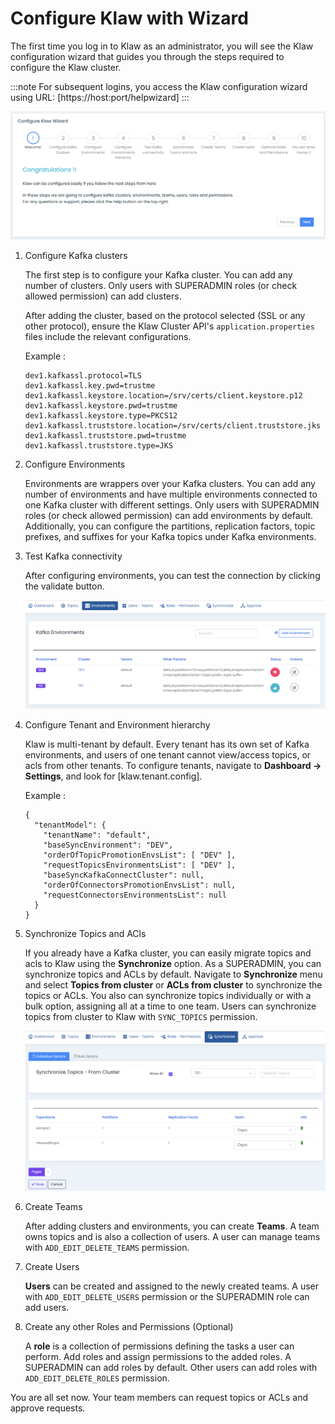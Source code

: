 # Configure Klaw with Wizard

The first time you log in to Klaw as an administrator, you will see the
Klaw configuration wizard that guides you through the steps required to
configure the Klaw cluster.

:::note
For subsequent logins, you access the Klaw configuration wizard using
URL: [https://host:port/helpwizard]
:::

![image](../../../static/images/general/KlawWizard.png)

1.  Configure Kafka clusters

    The first step is to configure your Kafka cluster. You can add any
    number of clusters. Only users with SUPERADMIN roles (or check allowed
    permission) can add clusters.

    After adding the cluster, based on the protocol selected (SSL or any
    other protocol), ensure the Klaw Cluster API's `application.properties`
    files include the relevant configurations.

    Example :

    ```
    dev1.kafkassl.protocol=TLS
    dev1.kafkassl.key.pwd=trustme
    dev1.kafkassl.keystore.location=/srv/certs/client.keystore.p12
    dev1.kafkassl.keystore.pwd=trustme
    dev1.kafkassl.keystore.type=PKCS12
    dev1.kafkassl.truststore.location=/srv/certs/client.truststore.jks
    dev1.kafkassl.truststore.pwd=trustme
    dev1.kafkassl.truststore.type=JKS
    ```

2.  Configure Environments

    Environments are wrappers over your Kafka clusters. You can add any
    number of environments and have multiple environments connected to one
    Kafka cluster with different settings. Only users with SUPERADMIN roles
    (or check allowed permission) can add environments by default.
    Additionally, you can configure the partitions, replication factors,
    topic prefixes, and suffixes for your Kafka topics under Kafka
    environments.

3.  Test Kafka connectivity

    After configuring environments, you can test the connection by clicking
    the validate button.

    ![image](../../../static/images/general/EnvStatus.png)

4.  Configure Tenant and Environment hierarchy

    Klaw is multi-tenant by default. Every tenant has its own set of Kafka
    environments, and users of one tenant cannot view/access topics, or acls
    from other tenants. To configure tenants, navigate to **Dashboard -\>
    Settings**, and look for [klaw.tenant.config].

    Example :

    ```
    {
      "tenantModel": {
        "tenantName": "default",
        "baseSyncEnvironment": "DEV",
        "orderOfTopicPromotionEnvsList": [ "DEV" ],
        "requestTopicsEnvironmentsList": [ "DEV" ],
        "baseSyncKafkaConnectCluster": null,
        "orderOfConnectorsPromotionEnvsList": null,
        "requestConnectorsEnvironmentsList": null
      }
    }
    ```

5.  Synchronize Topics and ACls

    If you already have a Kafka cluster, you can easily migrate topics and
    acls to Klaw using the **Synchronize** option. As a SUPERADMIN, you can
    synchronize topics and ACLs by default. Navigate to **Synchronize** menu
    and select **Topics from cluster** or **ACLs from cluster** to
    synchronize the topics or ACLs. You also can synchronize topics
    individually or with a bulk option, assigning all at a time to one team.
    Users can synchronize topics from cluster to Klaw with `SYNC_TOPICS`
    permission.

    ![image](../../../static/images/topic/SyncTopicsFromCluster.png)

6.  Create Teams

    After adding clusters and environments, you can create **Teams**. A team
    owns topics and is also a collection of users. A user can manage teams
    with `ADD_EDIT_DELETE_TEAMS` permission.

7.  Create Users

    **Users** can be created and assigned to the newly created teams. A user
    with `ADD_EDIT_DELETE_USERS` permission or the SUPERADMIN role can add
    users.

8.  Create any other Roles and Permissions (Optional)

    A **role** is a collection of permissions defining the tasks a user can
    perform. Add roles and assign permissions to the added roles. A
    SUPERADMIN can add roles by default. Other users can add roles with
    `ADD_EDIT_DELETE_ROLES` permission.

You are all set now. Your team members can request topics or ACLs and
approve requests.
